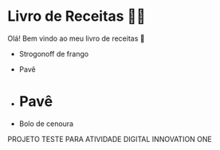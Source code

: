 # Livro de Receitas :man_cook:

Olá! Bem vindo ao meu livro de receitas :wave:

- Strogonoff de frango

- Pavê

- # Pavê

- Bolo de cenoura

PROJETO TESTE PARA ATIVIDADE DIGITAL INNOVATION ONE
